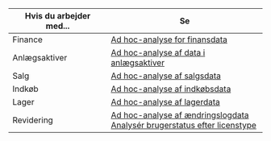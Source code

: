 | Hvis du arbejder med... | Se |
| ------------------- | --- |
| Finance             | [Ad hoc-analyse for finansdata](../ad-hoc-analysis-finance.md) |
| Anlægsaktiver        | [Ad hoc-analyse af data i anlægsaktiver](../ad-hoc-analysis-fa.md) |
| Salg               | [Ad hoc-analyse af salgsdata](../ad-hoc-analysis-sales.md) |
| Indkøb          | [Ad hoc-analyse af indkøbsdata](../ad-hoc-analysis-purchasing.md) |
| Lager           | [Ad hoc-analyse af lagerdata](../ad-hoc-analysis-inventory.md) |
| Revidering            | [Ad hoc-analyse af ændringslogdata](../across-log-changes.md#analyze-data-in-the-change-log) <br> [Analysér brugerstatus efter licenstype](../ui-how-users-permissions.md#analyze-user-status-by-license-type)

